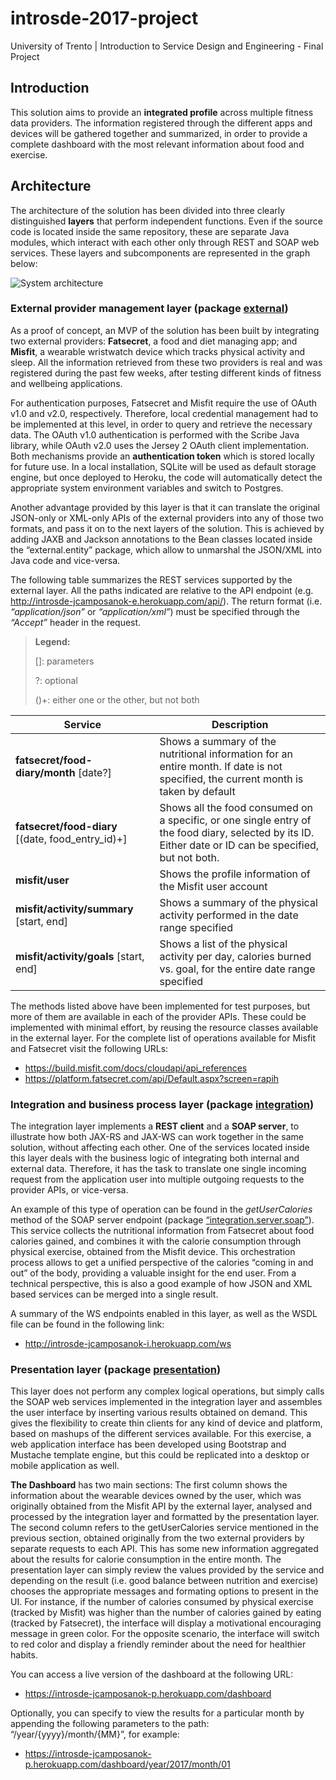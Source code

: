 # introsde-2017-project
University of Trento | Introduction to Service Design and Engineering - Final Project

## Introduction

This solution aims to provide an **integrated profile** across multiple fitness data providers. 
The information registered through the different apps and devices will be gathered together and summarized, in order to provide a complete dashboard with the most relevant information about food and exercise.

## Architecture

The architecture of the solution has been divided into three clearly distinguished **layers** that perform independent functions. Even if the source code is located inside the same repository, these are separate Java modules, which interact with each other only through REST and SOAP web services. These layers and subcomponents are represented in the graph below:

![System architecture](arch.png)

### External provider management layer (package [external](/external))
As a proof of concept, an MVP of the solution has been built by integrating 
two external providers: **Fatsecret**, a food and diet managing app; and **Misfit**, a wearable wristwatch device which tracks physical activity and sleep. All the information retrieved from these two providers is real and was registered during the past few weeks, after testing different kinds of fitness and wellbeing applications.

For authentication purposes, Fatsecret and Misfit require the use of OAuth 
v1.0 and v2.0, respectively. Therefore, local credential management had to 
be implemented at this level, in order to query and retrieve the necessary data. 
The OAuth v1.0 authentication is performed with the Scribe Java library, 
while OAuth v2.0 uses the Jersey 2 OAuth client implementation. Both mechanisms provide 
an __authentication token__ which is stored locally for future use. In a local installation, SQLite will be used as default storage engine, but once deployed to Heroku, the code will automatically detect the appropriate system environment variables and switch to Postgres.

Another advantage provided by this layer is that it can translate 
the original JSON-only or XML-only APIs of the external providers into any 
of those two formats, and pass it on to the next layers of the solution. 
This is achieved by adding JAXB and Jackson annotations to the Bean classes 
located inside the “external.entity” package, which allow to unmarshal 
the JSON/XML into Java code and vice-versa. 

The following table summarizes the REST services supported by 
the external layer. All the paths indicated are relative to the API endpoint (e.g. http://introsde-jcamposanok-e.herokuapp.com/api/). 
 The return format (i.e. _“application/json”_ or _“application/xml”_) 
 must be specified through the _“Accept”_ header in the request.

> **Legend:**
>
> []: parameters
>
> ?: optional
>
> ()+: either one or the other, but not both

Service | Description
--------|------------
__fatsecret/food-diary/month__ [date?] | Shows a summary of the nutritional information for an entire month. If date is not specified, the current month is taken by default
__fatsecret/food-diary__ [(date, food_entry_id)+] | Shows all the food consumed on a specific, or one single entry of the food diary, selected by its ID. Either date or ID can be specified, but not both.
__misfit/user__ | Shows the profile information of the Misfit user account
__misfit/activity/summary__ [start, end] | Shows a summary of the physical activity performed in the date range specified
__misfit/activity/goals__ [start, end] | Shows a list of the physical activity per day, calories burned vs. goal, for the entire date range specified

The methods listed above have been implemented for test purposes, but more of them are available in each of the provider APIs. These could be implemented with minimal effort, by reusing the resource classes available in the external layer. For the complete list of operations available for Misfit and Fatsecret visit the following URLs:

- https://build.misfit.com/docs/cloudapi/api_references
- https://platform.fatsecret.com/api/Default.aspx?screen=rapih


### Integration and business process layer (package [integration](/integration))

The integration layer implements a **REST client** and a **SOAP server**, to illustrate how both JAX-RS and JAX-WS can work together in the same solution, without affecting each other. One of the services located inside this layer deals with the business logic of integrating both internal and external data. Therefore, it has the task to translate one single incoming request from the application user into multiple outgoing requests to the provider APIs, or vice-versa. 

An example of this type of operation can be found in the *getUserCalories* method of the SOAP server endpoint (package [“integration.server.soap”](/integration/src/main/java/integration/server/soap)). This service collects the nutritional information from Fatsecret about food calories gained, and combines it with the calorie consumption through physical exercise, obtained from the Misfit device. This orchestration process allows to get a unified perspective of the calories “coming in and out” of the body, providing a valuable insight for the end user. From a technical perspective, this is also a good example of how JSON and XML based services can be merged into a single result.

A summary of the WS endpoints enabled in this layer, as well as the WSDL file can be found in the following link:

- http://introsde-jcamposanok-i.herokuapp.com/ws


### Presentation layer (package [presentation](/presentation))
This layer does not perform any complex logical operations, but simply calls the SOAP web services implemented in the integration layer and assembles the user interface by inserting various results obtained on demand. This gives the flexibility to create thin clients for any kind of device and platform, based on mashups of the different services available. For this exercise, a web application interface has been developed using Bootstrap and Mustache template engine, but this could be replicated into a desktop or mobile application as well. 

**The Dashboard** has two main sections: The first column shows the information about the wearable devices owned by the user, which was originally obtained from the Misfit API by the external layer, analysed and processed by the integration layer and formatted by the presentation layer. The second column refers to the getUserCalories service mentioned in the previous section, obtained originally from the two external providers by separate requests to each API. This has some new information aggregated about the results for calorie consumption in the entire month. The presentation layer can simply review the values provided by the service and depending on the result (i.e. good balance between nutrition and exercise) chooses the appropriate messages and formating options to present in the UI. For instance, if the number of calories consumed by physical exercise (tracked by Misfit) was higher than the number of calories gained by eating (tracked by Fatsecret), the interface will display a motivational encouraging message in green color. For the opposite scenario, the interface will switch to red color and display a friendly reminder about the need for healthier habits.

You can access a live version of the dashboard at the following URL:

- https://introsde-jcamposanok-p.herokuapp.com/dashboard

Optionally, you can specify to view the results for a particular month by appending the following parameters to the path: “/year/{yyyy}/month/{MM}”, for example:

- https://introsde-jcamposanok-p.herokuapp.com/dashboard/year/2017/month/01 